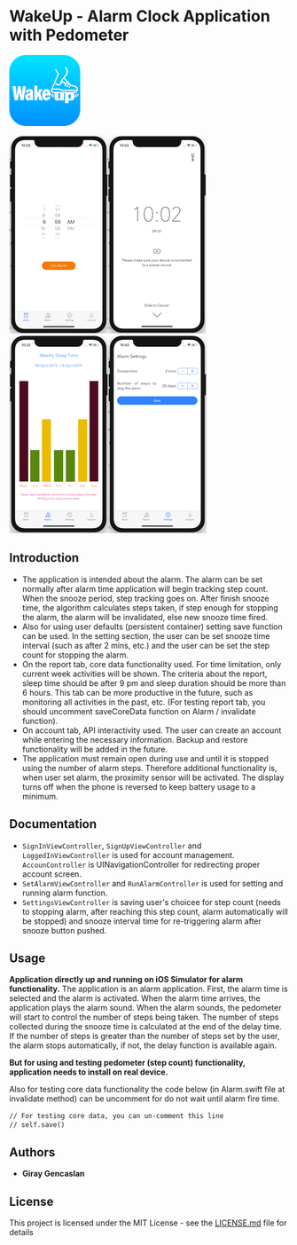 # WakeUp - Alarm Clock Application with Pedometer 

![WakeUp App Logo](WakeUp.png)

![Screenshot 1](SS1.png)![Screenshot 1](SS2.png)![Screenshot 1](SS3.png)![Screenshot 1](SS4.png)

## Introduction

* The application is intended about the alarm. The alarm can be set normally after alarm time application will begin tracking step count. When the snooze period, step tracking goes on. After finish snooze time, the algorithm calculates steps taken, if step enough for stopping the alarm, the alarm will be invalidated, else new snooze time fired.
* Also for using user defaults (persistent container) setting save function can be used. In the setting section, the user can be set snooze time interval (such as after 2 mins, etc.) and the user can be set the step count for stopping the alarm.
* On the report tab, core data functionality used. For time limitation, only current week activities will be shown. The criteria about the report, sleep time should be after 9 pm and sleep duration should be more than 6 hours. This tab can be more productive in the future, such as monitoring all activities in the past, etc. (For testing report tab, you should uncomment saveCoreData function on Alarm / invalidate function).
* On account tab, API interactivity used. The user can create an account while entering the necessary information. Backup and restore functionality will be added in the future.
* The application must remain open during use and until it is stopped using the number of alarm steps. Therefore additional functionality is, when user set alarm, the proximity sensor will be activated. The display turns off when the phone is reversed to keep battery usage to a minimum.

## Documentation

* `SignInViewController`, `SignUpViewController` and `LoggedInViewController` is used for account management. `AccounController` is UINavigationController for redirecting proper account screen.
* `SetAlarmViewController` and `RunAlarmController` is used for setting and running alarm function.
* `SettingsViewController` is saving user's choicee for step count (needs to stopping alarm, after reaching this step count, alarm automatically will be stopped) and snooze interval time for re-triggering alarm after snooze button pushed.

## Usage

**Application directly up and running on iOS Simulator for alarm functionality.** The application is an alarm application. First, the alarm time is selected and the alarm is activated. When the alarm time arrives, the application plays the alarm sound. When the alarm sounds, the pedometer will start to control the number of steps being taken. The number of steps collected during the snooze time is calculated at the end of the delay time. If the number of steps is greater than the number of steps set by the user, the alarm stops automatically, if not, the delay function is available again.

**But for using and testing pedometer (step count) functionality, application needs to install on real device.**

Also for testing core data functionality the code below (in Alarm.swift file at invalidate method) can be uncomment for do not wait until alarm fire time.

```
// For testing core data, you can un-comment this line
// self.save()
```

## Authors

* **Giray Gencaslan**

## License

This project is licensed under the MIT License - see the [LICENSE.md](LICENSE.md) file for details
